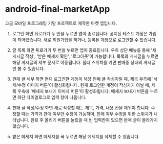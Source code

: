 # android-final-marketApp
고급 모바일 프로그래밍 기말 프로젝트로 제작한 마켓 앱입니다.

1. 로그인 화면
   뒤로가기 두 번을 누르면 앱이 종료됩니다.
   공지된 테스트 계정은 가입이 되어있습니다. 새로 회원가입을 하거나, 등록된 계정으로 로그인할 수 있습니다.

2. 글 목록 화면
   뒤로가기 두 번을 누르면 앱이 종료됩니다.
   우측 상단 메뉴를 통해 '새 게시글 작성', '받은 메세지 확인', '로그아웃'이 가능합니다.
   목록의 게시글을 누르면 해당 게시글의 세부 문서로 이동됩니다.
   필터 스위치를 키면 판매중 상태의 게시글만 볼 수 있습니다.

4. 판매 글 세부 화면
   현재 로그인한 계정이 해당 판매 글 작성자일 때, 제목 우측에 '삭제/수정 이미지 버튼'이 활성화됩니다.
   현재 로그인한 계정이 작성자가 아닐 때, 제목 우측에 '메세지 보내기 이미지 버튼'이 활성화됩니다.
   메세지 보내기 버튼을 누르면 하단 다이얼로그로 입력 창이 나옵니다.

5. 판매 글 작성/수정 화면
   새로 작성할 때는 제목, 가격, 내용 칸을 채워야 합니다.
   수정할 때는 가격과 판매 여부만 수정이 가능하며, 판매 여부 수정을 위한 스위치가 나타납니다.
   완료 후 올리기 버튼을 눌렀을 때 빈 입력칸이 있으면 판매 글이 올라가지 않습니다.

6. 받은 메세지 화면
   메세지를 꾹 누르면 해당 메세지를 삭제할 수 있습니다.
